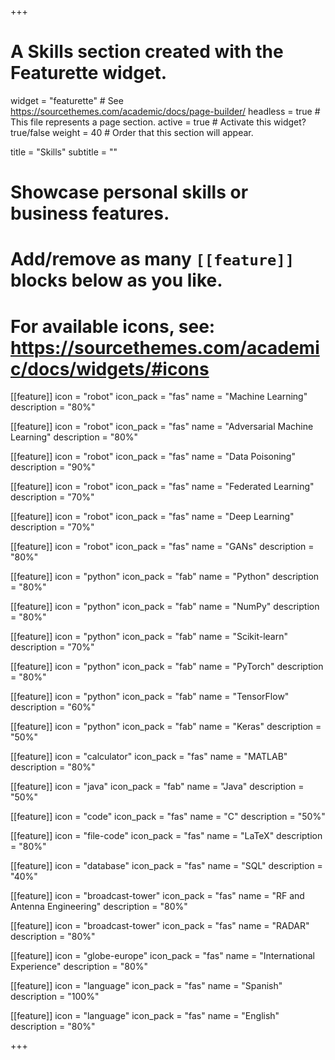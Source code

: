 +++
# A Skills section created with the Featurette widget.
widget = "featurette"  # See https://sourcethemes.com/academic/docs/page-builder/
headless = true  # This file represents a page section.
active = true  # Activate this widget? true/false
weight = 40  # Order that this section will appear.

title = "Skills"
subtitle = ""

# Showcase personal skills or business features.
# 
# Add/remove as many `[[feature]]` blocks below as you like.
# 
# For available icons, see: https://sourcethemes.com/academic/docs/widgets/#icons


[[feature]]
  icon = "robot"
  icon_pack = "fas"
  name = "Machine Learning"
  description = "80%"  
  
[[feature]]
  icon = "robot"
  icon_pack = "fas"
  name = "Adversarial Machine Learning"
  description = "80%"  

[[feature]]
  icon = "robot"
  icon_pack = "fas"
  name = "Data Poisoning"
  description = "90%"  

[[feature]]
  icon = "robot"
  icon_pack = "fas"
  name = "Federated Learning"
  description = "70%"  
  
[[feature]]
  icon = "robot"
  icon_pack = "fas"
  name = "Deep Learning"
  description = "70%" 
  
[[feature]]
  icon = "robot"
  icon_pack = "fas"
  name = "GANs"
  description = "80%" 

[[feature]]
  icon = "python"
  icon_pack = "fab"
  name = "Python"
  description = "80%"
  
[[feature]]
  icon = "python"
  icon_pack = "fab"
  name = "NumPy"
  description = "80%"
  
[[feature]]
  icon = "python"
  icon_pack = "fab"
  name = "Scikit-learn"
  description = "70%"
  
[[feature]]
  icon = "python"
  icon_pack = "fab"
  name = "PyTorch"
  description = "80%"
  
[[feature]]
  icon = "python"
  icon_pack = "fab"
  name = "TensorFlow"
  description = "60%"
  
[[feature]]
  icon = "python"
  icon_pack = "fab"
  name = "Keras"
  description = "50%"
  
  
[[feature]]
  icon = "calculator"
  icon_pack = "fas"
  name = "MATLAB"
  description = "80%"
  
[[feature]]
  icon = "java"
  icon_pack = "fab"
  name = "Java"
  description = "50%"
  
[[feature]]
  icon = "code"
  icon_pack = "fas"
  name = "C"
  description = "50%"
  
[[feature]]
  icon = "file-code"
  icon_pack = "fas"
  name = "LaTeX"
  description = "80%"
  
[[feature]]
  icon = "database"
  icon_pack = "fas"
  name = "SQL"
  description = "40%"
  
[[feature]]
  icon = "broadcast-tower"
  icon_pack = "fas"
  name = "RF and Antenna Engineering"
  description = "80%"
  
[[feature]]
  icon = "broadcast-tower"
  icon_pack = "fas"
  name = "RADAR"
  description = "80%"
  
[[feature]]
  icon = "globe-europe"
  icon_pack = "fas"
  name = "International Experience"
  description = "80%"
  
[[feature]]
  icon = "language"
  icon_pack = "fas"
  name = "Spanish"
  description = "100%"
  
[[feature]]
  icon = "language"
  icon_pack = "fas"
  name = "English"
  description = "80%"
  



+++
